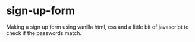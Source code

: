 # sign-up-form
Making a sign up form using vanilla html, css and a little bit of javascript to check if the passwords match.
